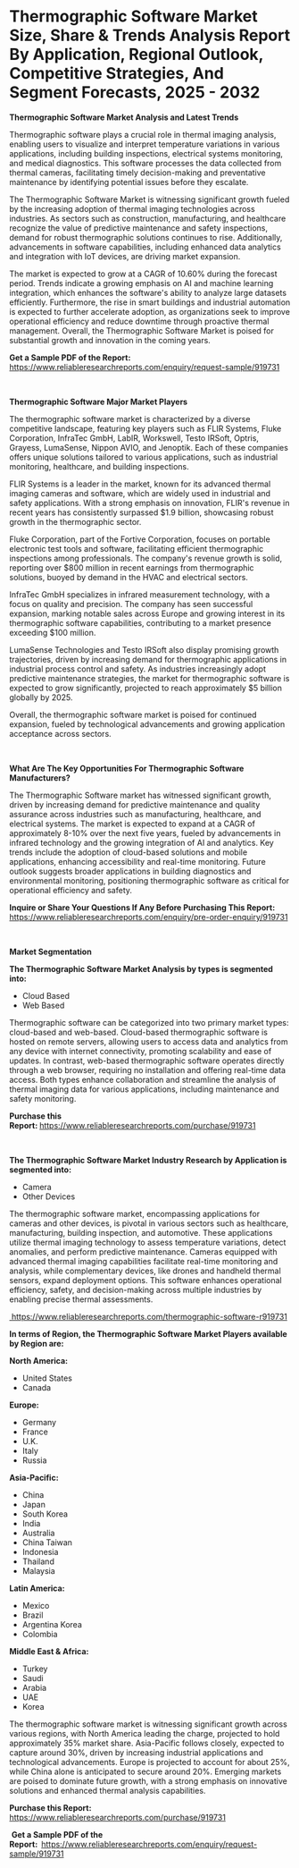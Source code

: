 <p><h1>Thermographic Software Market Size, Share & Trends Analysis Report By Application, Regional Outlook, Competitive Strategies, And Segment Forecasts, 2025 - 2032</h1></p><p><strong>Thermographic Software Market Analysis and Latest Trends</strong></p>
<p><p>Thermographic software plays a crucial role in thermal imaging analysis, enabling users to visualize and interpret temperature variations in various applications, including building inspections, electrical systems monitoring, and medical diagnostics. This software processes the data collected from thermal cameras, facilitating timely decision-making and preventative maintenance by identifying potential issues before they escalate.</p><p>The Thermographic Software Market is witnessing significant growth fueled by the increasing adoption of thermal imaging technologies across industries. As sectors such as construction, manufacturing, and healthcare recognize the value of predictive maintenance and safety inspections, demand for robust thermographic solutions continues to rise. Additionally, advancements in software capabilities, including enhanced data analytics and integration with IoT devices, are driving market expansion.</p><p>The market is expected to grow at a CAGR of 10.60% during the forecast period. Trends indicate a growing emphasis on AI and machine learning integration, which enhances the software's ability to analyze large datasets efficiently. Furthermore, the rise in smart buildings and industrial automation is expected to further accelerate adoption, as organizations seek to improve operational efficiency and reduce downtime through proactive thermal management. Overall, the Thermographic Software Market is poised for substantial growth and innovation in the coming years.</p></p>
<p><strong>Get a Sample PDF of the Report:&nbsp;</strong> <a href="https://www.reliableresearchreports.com/enquiry/request-sample/919731?utm_campaign=3006&utm_medium=2&utm_source=Github&utm_content=ia&utm_term=16042025&utm_id=thermographic-software">https://www.reliableresearchreports.com/enquiry/request-sample/919731</a></p>
<p>&nbsp;</p>
<p><strong>Thermographic Software Major Market Players</strong></p>
<p><p>The thermographic software market is characterized by a diverse competitive landscape, featuring key players such as FLIR Systems, Fluke Corporation, InfraTec GmbH, LabIR, Workswell, Testo IRSoft, Optris, Grayess, LumaSense, Nippon AVIO, and Jenoptik. Each of these companies offers unique solutions tailored to various applications, such as industrial monitoring, healthcare, and building inspections.</p><p>FLIR Systems is a leader in the market, known for its advanced thermal imaging cameras and software, which are widely used in industrial and safety applications. With a strong emphasis on innovation, FLIR's revenue in recent years has consistently surpassed $1.9 billion, showcasing robust growth in the thermographic sector. </p><p>Fluke Corporation, part of the Fortive Corporation, focuses on portable electronic test tools and software, facilitating efficient thermographic inspections among professionals. The company's revenue growth is solid, reporting over $800 million in recent earnings from thermographic solutions, buoyed by demand in the HVAC and electrical sectors.</p><p>InfraTec GmbH specializes in infrared measurement technology, with a focus on quality and precision. The company has seen successful expansion, marking notable sales across Europe and growing interest in its thermographic software capabilities, contributing to a market presence exceeding $100 million.</p><p>LumaSense Technologies and Testo IRSoft also display promising growth trajectories, driven by increasing demand for thermographic applications in industrial process control and safety. As industries increasingly adopt predictive maintenance strategies, the market for thermographic software is expected to grow significantly, projected to reach approximately $5 billion globally by 2025.</p><p>Overall, the thermographic software market is poised for continued expansion, fueled by technological advancements and growing application acceptance across sectors.</p></p>
<p>&nbsp;</p>
<p><strong>What Are The Key Opportunities For Thermographic Software Manufacturers?</strong></p>
<p><p>The Thermographic Software market has witnessed significant growth, driven by increasing demand for predictive maintenance and quality assurance across industries such as manufacturing, healthcare, and electrical systems. The market is expected to expand at a CAGR of approximately 8-10% over the next five years, fueled by advancements in infrared technology and the growing integration of AI and analytics. Key trends include the adoption of cloud-based solutions and mobile applications, enhancing accessibility and real-time monitoring. Future outlook suggests broader applications in building diagnostics and environmental monitoring, positioning thermographic software as critical for operational efficiency and safety.</p></p>
<p><strong>Inquire or Share Your Questions If Any Before Purchasing This Report:</strong> <a href="https://www.reliableresearchreports.com/enquiry/pre-order-enquiry/919731?utm_campaign=3006&utm_medium=2&utm_source=Github&utm_content=ia&utm_term=16042025&utm_id=thermographic-software">https://www.reliableresearchreports.com/enquiry/pre-order-enquiry/919731</a></p>
<p>&nbsp;</p>
<p><strong>Market Segmentation</strong></p>
<p><strong>The Thermographic Software Market Analysis by types is segmented into:</strong></p>
<p><ul><li>Cloud Based</li><li>Web Based</li></ul></p>
<p><p>Thermographic software can be categorized into two primary market types: cloud-based and web-based. Cloud-based thermographic software is hosted on remote servers, allowing users to access data and analytics from any device with internet connectivity, promoting scalability and ease of updates. In contrast, web-based thermographic software operates directly through a web browser, requiring no installation and offering real-time data access. Both types enhance collaboration and streamline the analysis of thermal imaging data for various applications, including maintenance and safety monitoring.</p></p>
<p><strong>Purchase this Report:&nbsp;</strong><a href="https://www.reliableresearchreports.com/purchase/919731?utm_campaign=3006&utm_medium=2&utm_source=Github&utm_content=ia&utm_term=16042025&utm_id=thermographic-software">https://www.reliableresearchreports.com/purchase/919731</a></p>
<p>&nbsp;</p>
<p><strong>The Thermographic Software Market Industry Research by Application is segmented into:</strong></p>
<p><ul><li>Camera</li><li>Other Devices</li></ul></p>
<p><p>The thermographic software market, encompassing applications for cameras and other devices, is pivotal in various sectors such as healthcare, manufacturing, building inspection, and automotive. These applications utilize thermal imaging technology to assess temperature variations, detect anomalies, and perform predictive maintenance. Cameras equipped with advanced thermal imaging capabilities facilitate real-time monitoring and analysis, while complementary devices, like drones and handheld thermal sensors, expand deployment options. This software enhances operational efficiency, safety, and decision-making across multiple industries by enabling precise thermal assessments.</p></p>
<p><a href="https://www.reliableresearchreports.com/thermographic-software-r919731?utm_campaign=3006&utm_medium=2&utm_source=Github&utm_content=ia&utm_term=16042025&utm_id=thermographic-software">&nbsp;https://www.reliableresearchreports.com/thermographic-software-r919731</a></p>
<p><strong>In terms of Region, the Thermographic Software Market Players available by Region are:</strong></p>
<p>
    <p> <strong> North America: </strong>
        <ul>
            <li>United States</li>
            <li>Canada</li>
        </ul>
        </p> 
    <p> <strong> Europe: </strong>
        <ul>
            <li>Germany</li>
            <li>France</li>
            <li>U.K.</li>
            <li>Italy</li>
            <li>Russia</li>
        </ul>
        </p> 
    <p> <strong> Asia-Pacific: </strong>
        <ul>
            <li>China</li>
            <li>Japan</li>
            <li>South Korea</li>
            <li>India</li>
            <li>Australia</li>
            <li>China Taiwan</li>
            <li>Indonesia</li>
            <li>Thailand</li>
            <li>Malaysia</li>
        </ul>
        </p> 
    <p> <strong> Latin America: </strong>
        <ul>
            <li>Mexico</li>
            <li>Brazil</li>
            <li>Argentina Korea</li>
            <li>Colombia</li>
        </ul>
        </p> 
    <p> <strong> Middle East & Africa: </strong>
        <ul>
            <li>Turkey</li>
            <li>Saudi</li>
            <li>Arabia</li>
            <li>UAE</li>
            <li>Korea</li>
        </ul>
    </p>
    </p>
<p><p>The thermographic software market is witnessing significant growth across various regions, with North America leading the charge, projected to hold approximately 35% market share. Asia-Pacific follows closely, expected to capture around 30%, driven by increasing industrial applications and technological advancements. Europe is projected to account for about 25%, while China alone is anticipated to secure around 20%. Emerging markets are poised to dominate future growth, with a strong emphasis on innovative solutions and enhanced thermal analysis capabilities.</p></p>
<p><strong>Purchase this Report: </strong><a href="https://www.reliableresearchreports.com/purchase/919731?utm_campaign=3006&utm_medium=2&utm_source=Github&utm_content=ia&utm_term=16042025&utm_id=thermographic-software">https://www.reliableresearchreports.com/purchase/919731</a></p>
<p>&nbsp;<strong>Get a Sample PDF of the Report:&nbsp;&nbsp;</strong><a href="https://www.reliableresearchreports.com/enquiry/request-sample/919731?utm_campaign=3006&utm_medium=2&utm_source=Github&utm_content=ia&utm_term=16042025&utm_id=thermographic-software">https://www.reliableresearchreports.com/enquiry/request-sample/919731</a></p>
<p><strong></strong></p>
<p><p></p><p></p><p></p></p>